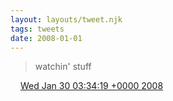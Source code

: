 ```yaml
---
layout: layouts/tweet.njk
tags: tweets
date: 2008-01-01
---
```


> watchin' stuff

<img src="../media/tweet.ico" width="12" /> [Wed Jan 30 03:34:19 +0000 2008](https://twitter.com/timwasson/status/657901052)